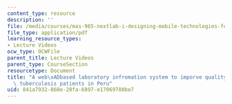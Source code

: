 ```yaml
---
content_type: resource
description: ''
file: /media/courses/mas-965-nextlab-i-designing-mobile-technologies-for-the-next-billion-users-fall-2008/841a7932860e20fa6897e17069780be7_MITMAS_965F08_lec14_lu.pdf
file_type: application/pdf
learning_resource_types:
- Lecture Videos
ocw_type: OCWFile
parent_title: Lecture Videos
parent_type: CourseSection
resourcetype: Document
title: "A web\xADbased laboratory infromation system to imporve quality of care of\
  \ tuberculosis patients in Peru"
uid: 841a7932-860e-20fa-6897-e17069780be7
---
```

